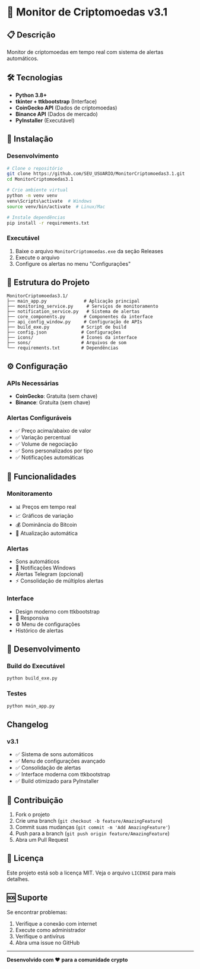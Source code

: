 # 🚀 Monitor de Criptomoedas v3.1

## 📋 Descrição
Monitor de criptomoedas em tempo real com sistema de alertas automáticos.

## 🛠️ Tecnologias
- **Python 3.8+**
- **tkinter + ttkbootstrap** (Interface)
- **CoinGecko API** (Dados de criptomoedas)
- **Binance API** (Dados de mercado)
- **PyInstaller** (Executável)

## 🚀 Instalação

### Desenvolvimento
```bash
# Clone o repositório
git clone https://github.com/SEU_USUARIO/MonitorCriptomoedas3.1.git
cd MonitorCriptomoedas3.1

# Crie ambiente virtual
python -m venv venv
venv\Scripts\activate  # Windows
source venv/bin/activate  # Linux/Mac

# Instale dependências
pip install -r requirements.txt
```

### Executável
1. Baixe o arquivo `MonitorCriptomoedas.exe` da seção Releases
2. Execute o arquivo
3. Configure os alertas no menu "Configurações"

## 📁 Estrutura do Projeto

```
MonitorCriptomoedas3.1/
├── main_app.py              # Aplicação principal
├── monitoring_service.py     # Serviços de monitoramento
├── notification_service.py   # Sistema de alertas
├── core_components.py       # Componentes da interface
├── api_config_window.py     # Configuração de APIs
├── build_exe.py            # Script de build
├── config.json             # Configurações
├── icons/                  # Ícones da interface
├── sons/                   # Arquivos de som
└── requirements.txt        # Dependências
```

## ⚙️ Configuração

### APIs Necessárias
- **CoinGecko**: Gratuita (sem chave)
- **Binance**: Gratuita (sem chave)

### Alertas Configuráveis
- ✅ Preço acima/abaixo de valor
- ✅ Variação percentual
- ✅ Volume de negociação
- ✅ Sons personalizados por tipo
- ✅ Notificações automáticas

## 🎯 Funcionalidades

### Monitoramento
- 📊 Preços em tempo real
- 📈 Gráficos de variação
- 💰 Dominância do Bitcoin
- 🔄 Atualização automática

### Alertas
-  Sons automáticos
- 📱 Notificações Windows
-  Alertas Telegram (opcional)
- ⚡ Consolidação de múltiplos alertas

### Interface
-  Design moderno com ttkbootstrap
- 📱 Responsiva
- ⚙️ Menu de configurações
-  Histórico de alertas

## 🔧 Desenvolvimento

### Build do Executável
```bash
python build_exe.py
```

### Testes
```bash
python main_app.py
```

##  Changelog

### v3.1
- ✅ Sistema de sons automáticos
- ✅ Menu de configurações avançado
- ✅ Consolidação de alertas
- ✅ Interface moderna com ttkbootstrap
- ✅ Build otimizado para PyInstaller

## 🤝 Contribuição
1. Fork o projeto
2. Crie uma branch (`git checkout -b feature/AmazingFeature`)
3. Commit suas mudanças (`git commit -m 'Add AmazingFeature'`)
4. Push para a branch (`git push origin feature/AmazingFeature`)
5. Abra um Pull Request

## 📄 Licença
Este projeto está sob a licença MIT. Veja o arquivo `LICENSE` para mais detalhes.

## 🆘 Suporte
Se encontrar problemas:
1. Verifique a conexão com internet
2. Execute como administrador
3. Verifique o antivírus
4. Abra uma issue no GitHub

---
**Desenvolvido com ❤️ para a comunidade crypto** 